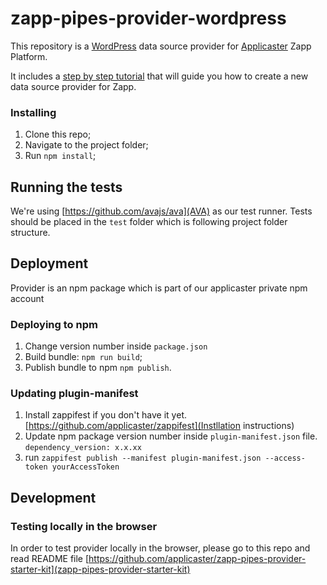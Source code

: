 # zapp-pipes-provider-wordpress
This repository is a [WordPress](www.wordpress.org) data source provider for [Applicaster](www.applicaster.com) Zapp Platform. 

It includes a [step by step tutorial](https://github.com/applicaster/zapp-pipes-provider-wordpress/blob/master/tutorial/provider-stepbystep.md) that will guide you how to create a new data source provider for Zapp.

### Installing
1. Clone this repo;
2. Navigate to the project folder;
3. Run `npm install`;

## Running the tests
We're using [https://github.com/avajs/ava](AVA) as our test runner.
Tests should be placed in the `test` folder which is following project folder structure.

## Deployment
Provider is an npm package which is part of our applicaster private npm account 

### Deploying to npm
1. Change version number inside `package.json`
2. Build bundle: `npm run build`;
2. Publish bundle to npm `npm publish`.

### Updating plugin-manifest
1. Install zappifest if you don't have it yet. [https://github.com/applicaster/zappifest](Instllation instructions)
2. Update npm package version number inside `plugin-manifest.json` file. `dependency_version: x.x.xx`
3. run `zappifest publish --manifest plugin-manifest.json --access-token yourAccessToken`

## Development
### Testing locally in the browser
In order to test provider locally in the browser, please go to this repo and read README file
[https://github.com/applicaster/zapp-pipes-provider-starter-kit](zapp-pipes-provider-starter-kit)
